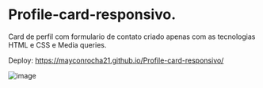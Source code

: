 # Profile-card-responsivo.

Card de perfil com formulario de contato criado apenas com as tecnologias HTML e CSS e Media queries.

Deploy: https://mayconrocha21.github.io/Profile-card-responsivo/


![image](https://user-images.githubusercontent.com/115021378/220431846-1418d8ab-0c71-46c7-94b9-4b8e60a5ce23.png)
